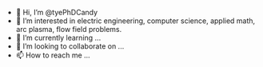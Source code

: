 - 👋 Hi, I’m @tyePhDCandy
- 👀 I’m interested in electric engineering, computer science, applied math, arc plasma, flow field problems.
- 🌱 I’m currently learning ...
- 💞️ I’m looking to collaborate on ...
- 📫 How to reach me ...

<!---
tyePhDCandy/tyePhDCandy is a ✨ special ✨ repository because its `README.md` (this file) appears on your GitHub profile.
You can click the Preview link to take a look at your changes.
--->
